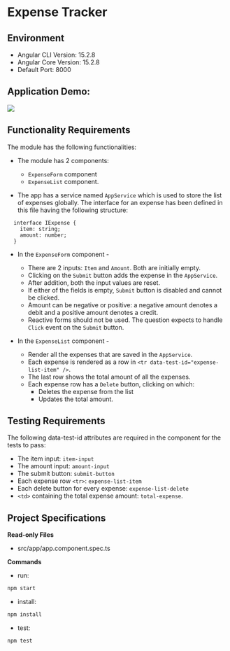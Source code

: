# Expense Tracker

## Environment 

- Angular CLI Version: 15.2.8
- Angular Core Version: 15.2.8
- Default Port: 8000

## Application Demo:

![](https://hrcdn.net/s3_pub/istreet-assets/H9zCHDkMZ-IfM-LoxrzekQ/expenseTracker.gif)

## Functionality Requirements

The module has the following functionalities:

- The module has 2 components:
  - `ExpenseForm` component
  - `ExpenseList` component.

- The app has a service named `AppService` which is used to store the list of expenses globally. The interface for an expense has been defined in this file having the following structure:

```
  interface IExpense {
    item: string;
    amount: number;
  }
```

- In the `ExpenseForm` component -
  - There are 2 inputs: `Item` and `Amount`. Both are initially empty.
  - Clicking on the `Submit` button adds the expense in the `AppService`.
  - After addition, both the input values are reset.
  - If either of the fields is empty, `Submit` button is disabled and cannot be clicked.
  - Amount can be negative or positive: a negative amount denotes a debit and a positive amount denotes a credit.
  - Reactive forms should not be used. The question expects to handle `Click` event on the `Submit` button. 

- In the `ExpenseList` component -
  - Render all the expenses that are saved in the `AppService`.
  - Each expense is rendered as a row in `<tr data-test-id="expense-list-item" />`.
  - The last row shows the total amount of all the expenses. 
  - Each expense row has a `Delete` button, clicking on which:
    - Deletes the expense from the list
    - Updates the total amount.

## Testing Requirements

The following data-test-id attributes are required in the component for the tests to pass:

- The item input: `item-input`
- The amount input: `amount-input`
- The submit button: `submit-button`
- Each expense row `<tr>`: `expense-list-item`
- Each delete button for every expense: `expense-list-delete`
- `<td>` containing the total expense amount: `total-expense`.

## Project Specifications

**Read-only Files**
- src/app/app.component.spec.ts

**Commands**

- run:

```bash
npm start
```

- install:

```bash
npm install
```

- test:

```bash
npm test
```
